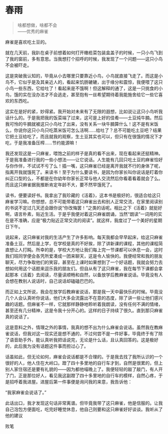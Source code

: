 # 春雨

> 啥都想做，啥都不会<br>
> ——优秀的麻雀

麻雀是喜欢吃土豆的。

就在几天前，我趴在桌子前想着如何打开橄榄菜包装盒盖子的时候，一只小鸟飞到了我的窗前，多有意思。当我想打个招呼的时候，我发现了一个问题——这只小鸟不会被吓走。

这是突破我认知的，毕竟从小去哪里只要靠近小鸟，小鸟就直接飞走了。而这是小鸟不，它似乎是及其亲近人的，看起来饥肠辘辘，出于缘分和震惊，我便喂了这只小鸟一些东西，它给吐了！看起来是不饿啊！但这解释的通了，这是一只挑食的小鸟，饿的实在没办法才不会逃走，甚至抱有一丝希望期待着我能施舍给它一些它喜欢的东西吃。

这实在是好的紧，妙得紧。我开始对未来有了无限的遐想，比如说让这只小鸟听我话什么的。于是我把我的饭菜端了过来，这可是上好的佳肴——土豆炖牛腩。然后我可怜的牛腩就被这只小鸟吐了出来，没有关系一块牛腩算什么！这不是有米饭么，你说你这只小鸟只吃蒸米饭可怎么活啊......给吐了？总不可能吃土豆吧？结果它把土豆给吃了，而且就我的观察，生土豆其实也可以，但只有在很饿的情况下才吃，于是我准备压榨......节约能源嘛！

我还发现这是一只麻雀，喂饱之前的样子是真的看不出来，现在看起来还挺精神。于是我准备进行我的一些小想法——让它说话。人生能有几回只吃土豆的麻雀恰好与你作伴，不试试不亏了么！插一嘴，这只麻雀已经是离开我就不行的身体了呢，指离开我就饿死了。来读书！至于为什么要读书，是因为你家长叫你说话是盯着你纠正口型的么，不都是在你幼年你家长正常与他人交流然后你看着看着就会了么。而且这只麻雀据我推断肯定年龄不大，要不然早饿死了。

读书，便要读好书。我拿出了我珍藏的《活着》，这本书是极好的，很适合给这只麻雀学习嘛。你想想，总不可能带着这只麻雀出去和别人正常交流，在家里阅读别的书说不定过几天还会跟你说“你改悔罢！”之类的话呢。相比之下《活着》就挺好啊，语言朴素，贴近生活。于是乎我便对着这只麻雀朗诵，当然“朗读”一词用的实在是不准确，应是“极力贴近正常交流的阅读”。就这样，我度过了一个美好的星期日下午。

说起来，这只麻雀对我的生活产生了许多影响。每天我都会早早起床，给这只麻雀准备土豆。然后是上学，在学校是真的不好挨，除了讲新课的课程，其他的课程简直想让人打盹。所幸的是，学校大方地让我们每上完一节课都可以休息一会，这时我们班同学便会各凭所爱凑成一团来聊天，这是令人愉快的。我便经常和我的朋友聊天，尽力争取他们的笑容，甚至在上课时如果想到了一个好话题，我就会努力去想如何用这个话题来逗乐我的朋友们。但自从有了这只麻雀，我在每节下课都会拿起那本《活着》去阅读，尽量读顺畅和自然，以备放学后教麻雀说话。毕竟没有人会想在教别人说话时，自己说话却磕磕巴巴的。

而正如上文所说，我会在放学后教麻雀说话，那是我一天中最快乐的时候。毕竟没几个人会认真听你说话，他们大多会流露出不在意的态度，除了讲一些让他们感兴趣的话题。但麻雀不一样，它就那样静静地聆听着我朗读，没有任何不满的情绪，甚至还有几分精神，这是令我十分开心的。这样的日子持续了很久。直到那只麻雀真的说话了。

这是意料之外，情理之外的事情，我真的想不出为什么麻雀会说话。虽然我在教麻雀说话，但我对这一现实还是想不通的，不过何尝不是一件好事，毕竟终于有了除了语音助手外，能认真听我把话说完，无论是什么话，且认真回答的。这是极好的，此后我为没有话题这件事而担过心了。

话虽如此，但无论如何，麻雀会说话都是不合理的。于是我去找了我所认识的一个很好的人，他人住在大岭口。蹬了四十多里地的自行车才到，自然是很累的，但上别人家住宿还是要有礼貌的——因为都他喵晚上了。我便轻轻的敲了敲门，有人开了门，正是那位好人，看见我这副蹬了四十多里地的自行车的模样，自然心疼，于是招呼着我进屋。进屋后第一件事便是询问我的来意，我告诉他：

“我家麻雀会说话了。”

此话出口，我才发现这句话非常离谱。但毕竟我带了这只麻雀，他是信服的。让我自己泡包方便面吃，吃完好睡觉休息，他自己则要和这只麻雀好好谈谈。我听从了他的建议

败笔